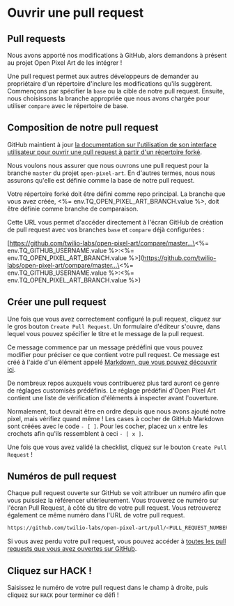 # Ouvrir une pull request

## Pull requests

Nous avons apporté nos modifications à GitHub, alors demandons à présent au projet Open Pixel Art de les intégrer&nbsp;!

Une pull request permet aux autres développeurs de demander au propriétaire d'un répertoire d'inclure les modifications qu'ils suggèrent. Commençons par spécifier la `base` ou la cible de notre pull request. Ensuite, nous choisissons la branche appropriée que nous avons chargée pour utiliser `compare` avec le répertoire de base.

## Composition de notre pull request

GitHub maintient à jour [la documentation sur l'utilisation de son interface utilisateur pour ouvrir une pull request à partir d'un répertoire forké](https://help.github.com/en/articles/creating-a-pull-request-from-a-fork).

Nous voulons nous assurer que nous ouvrons une pull request pour la branche `master` du projet `open-pixel-art`. En d'autres termes, nous nous assurons qu'elle est définie comme la base de notre pull request.

Votre répertoire forké doit être défini comme repo principal. La branche que vous avez créée, \<%= env.TQ_OPEN_PIXEL_ART_BRANCH.value %>, doit être définie comme branche de comparaison.

Cette URL vous permet d'accéder directement à l'écran GitHub de création de pull request avec vos branches `base` et `compare` déjà configurées&nbsp;:

\[https://github.com/twilio-labs/open-pixel-art/compare/master...\<%= env.TQ_GITHUB_USERNAME.value %>:\<%= env.TQ_OPEN_PIXEL_ART_BRANCH.value %>](https://github.com/twilio-labs/open-pixel-art/compare/master...\<%= env.TQ_GITHUB_USERNAME.value %>:\<%= env.TQ_OPEN_PIXEL_ART_BRANCH.value %>)

## Créer une pull request

Une fois que vous avez correctement configuré la pull request, cliquez sur le gros bouton `Create Pull Request`. Un formulaire d'éditeur s'ouvre, dans lequel vous pouvez spécifier le titre et le message de la pull request.

Ce message commence par un message prédéfini que vous pouvez modifier pour préciser ce que contient votre pull request. Ce message est créé à l'aide d'un élément appelé [Markdown, que vous pouvez découvrir ici](https://guides.github.com/features/mastering-markdown/).

De nombreux repos auxquels vous contribuerez plus tard auront ce genre de réglages customisés prédéfinis. Le réglage prédéfini d'Open Pixel Art contient une liste de vérification d'éléments à inspecter avant l'ouverture.

Normalement, tout devrait être en ordre depuis que nous avons ajouté notre pixel, mais vérifiez quand même&nbsp;! Les cases à cocher de GitHub Markdown sont créées avec le code `- [ ]`. Pour les cocher, placez un `x` entre les crochets afin qu'ils ressemblent à ceci `- [ x ]`.

Une fois que vous avez validé la checklist, cliquez sur le bouton `Create Pull Request`&nbsp;!

## Numéros de pull request

Chaque pull request ouverte sur GitHub se voit attribuer un numéro afin que vous puissiez la référencer ultérieurement. Vous trouverez ce numéro sur l'écran Pull Request, à côté du titre de votre pull request. Vous retrouverez également ce même numéro dans l'URL de votre pull request.

```bash
https://github.com/twilio-labs/open-pixel-art/pull/<PULL_REQUEST_NUMBER>
```

Si vous avez perdu votre pull request, vous pouvez accéder à [toutes les pull requests que vous avez ouvertes sur GitHub](https://github.com/pulls).

## Cliquez sur HACK&nbsp;!

Saisissez le numéro de votre pull request dans le champ à droite, puis cliquez sur `HACK` pour terminer ce défi&nbsp;!